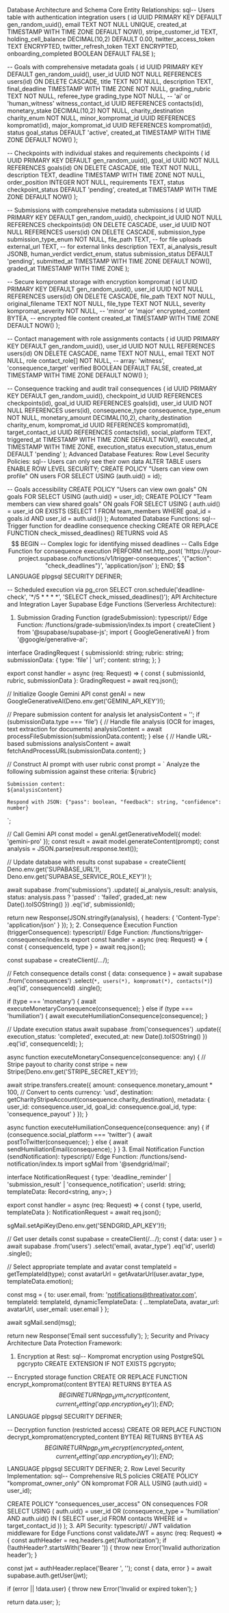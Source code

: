  Database Architecture and Schema
Core Entity Relationships:
sql-- Users table with authentication integration
users (
  id UUID PRIMARY KEY DEFAULT gen_random_uuid(),
  email TEXT NOT NULL UNIQUE,
  created_at TIMESTAMP WITH TIME ZONE DEFAULT NOW(),
  stripe_customer_id TEXT,
  holding_cell_balance DECIMAL(10,2) DEFAULT 0.00,
  twitter_access_token TEXT ENCRYPTED,
  twitter_refresh_token TEXT ENCRYPTED,
  onboarding_completed BOOLEAN DEFAULT FALSE
);

-- Goals with comprehensive metadata
goals (
  id UUID PRIMARY KEY DEFAULT gen_random_uuid(),
  user_id UUID NOT NULL REFERENCES users(id) ON DELETE CASCADE,
  title TEXT NOT NULL,
  description TEXT,
  final_deadline TIMESTAMP WITH TIME ZONE NOT NULL,
  grading_rubric TEXT NOT NULL,
  referee_type grading_type NOT NULL, -- 'ai' or 'human_witness'
  witness_contact_id UUID REFERENCES contacts(id),
  monetary_stake DECIMAL(10,2) NOT NULL,
  charity_destination charity_enum NOT NULL,
  minor_kompromat_id UUID REFERENCES kompromat(id),
  major_kompromat_id UUID REFERENCES kompromat(id),
  status goal_status DEFAULT 'active',
  created_at TIMESTAMP WITH TIME ZONE DEFAULT NOW()
);

-- Checkpoints with individual stakes and requirements
checkpoints (
  id UUID PRIMARY KEY DEFAULT gen_random_uuid(),
  goal_id UUID NOT NULL REFERENCES goals(id) ON DELETE CASCADE,
  title TEXT NOT NULL,
  description TEXT,
  deadline TIMESTAMP WITH TIME ZONE NOT NULL,
  order_position INTEGER NOT NULL,
  requirements TEXT,
  status checkpoint_status DEFAULT 'pending',
  created_at TIMESTAMP WITH TIME ZONE DEFAULT NOW()
);

-- Submissions with comprehensive metadata
submissions (
  id UUID PRIMARY KEY DEFAULT gen_random_uuid(),
  checkpoint_id UUID NOT NULL REFERENCES checkpoints(id) ON DELETE CASCADE,
  user_id UUID NOT NULL REFERENCES users(id) ON DELETE CASCADE,
  submission_type submission_type_enum NOT NULL,
  file_path TEXT, -- for file uploads
  external_url TEXT, -- for external links
  description TEXT,
  ai_analysis_result JSONB,
  human_verdict verdict_enum,
  status submission_status DEFAULT 'pending',
  submitted_at TIMESTAMP WITH TIME ZONE DEFAULT NOW(),
  graded_at TIMESTAMP WITH TIME ZONE
);

-- Secure kompromat storage with encryption
kompromat (
  id UUID PRIMARY KEY DEFAULT gen_random_uuid(),
  user_id UUID NOT NULL REFERENCES users(id) ON DELETE CASCADE,
  file_path TEXT NOT NULL,
  original_filename TEXT NOT NULL,
  file_type TEXT NOT NULL,
  severity kompromat_severity NOT NULL, -- 'minor' or 'major'
  encrypted_content BYTEA, -- encrypted file content
  created_at TIMESTAMP WITH TIME ZONE DEFAULT NOW()
);

-- Contact management with role assignments
contacts (
  id UUID PRIMARY KEY DEFAULT gen_random_uuid(),
  user_id UUID NOT NULL REFERENCES users(id) ON DELETE CASCADE,
  name TEXT NOT NULL,
  email TEXT NOT NULL,
  role contact_role[] NOT NULL, -- array: 'witness', 'consequence_target'
  verified BOOLEAN DEFAULT FALSE,
  created_at TIMESTAMP WITH TIME ZONE DEFAULT NOW()
);

-- Consequence tracking and audit trail
consequences (
  id UUID PRIMARY KEY DEFAULT gen_random_uuid(),
  checkpoint_id UUID REFERENCES checkpoints(id),
  goal_id UUID REFERENCES goals(id),
  user_id UUID NOT NULL REFERENCES users(id),
  consequence_type consequence_type_enum NOT NULL,
  monetary_amount DECIMAL(10,2),
  charity_destination charity_enum,
  kompromat_id UUID REFERENCES kompromat(id),
  target_contact_id UUID REFERENCES contacts(id),
  social_platform TEXT,
  triggered_at TIMESTAMP WITH TIME ZONE DEFAULT NOW(),
  executed_at TIMESTAMP WITH TIME ZONE,
  execution_status execution_status_enum DEFAULT 'pending'
);
Advanced Database Features:
Row Level Security Policies:
sql-- Users can only see their own data
ALTER TABLE users ENABLE ROW LEVEL SECURITY;
CREATE POLICY "Users can view own profile" ON users
  FOR SELECT USING (auth.uid() = id);

-- Goals accessibility
CREATE POLICY "Users can view own goals" ON goals
  FOR SELECT USING (auth.uid() = user_id);
CREATE POLICY "Team members can view shared goals" ON goals
  FOR SELECT USING (
    auth.uid() = user_id OR 
    EXISTS (SELECT 1 FROM team_members WHERE goal_id = goals.id AND user_id = auth.uid())
  );
Automated Database Functions:
sql-- Trigger function for deadline consequence checking
CREATE OR REPLACE FUNCTION check_missed_deadlines()
RETURNS void AS $$
BEGIN
  -- Complex logic for identifying missed deadlines
  -- Calls Edge Function for consequence execution
  PERFORM net.http_post(
    'https://your-project.supabase.co/functions/v1/trigger-consequences',
    '{"action": "check_deadlines"}',
    'application/json'
  );
END;
$$ LANGUAGE plpgsql SECURITY DEFINER;

-- Scheduled execution via pg_cron
SELECT cron.schedule('deadline-check', '*/5 * * * *', 'SELECT check_missed_deadlines()');
API Architecture and Integration Layer
Supabase Edge Functions (Serverless Architecture):
1. Submission Grading Function (gradeSubmission):
typescript// Edge Function: /functions/grade-submission/index.ts
import { createClient } from '@supabase/supabase-js';
import { GoogleGenerativeAI } from '@google/generative-ai';

interface GradingRequest {
  submissionId: string;
  rubric: string;
  submissionData: {
    type: 'file' | 'url';
    content: string;
  };
}

export const handler = async (req: Request) => {
  const { submissionId, rubric, submissionData }: GradingRequest = await req.json();
  
  // Initialize Google Gemini API
  const genAI = new GoogleGenerativeAI(Deno.env.get('GEMINI_API_KEY')!);
  
  // Prepare submission content for analysis
  let analysisContent = '';
  if (submissionData.type === 'file') {
    // Handle file analysis (OCR for images, text extraction for documents)
    analysisContent = await processFileSubmission(submissionData.content);
  } else {
    // Handle URL-based submissions
    analysisContent = await fetchAndProcessURL(submissionData.content);
  }
  
  // Construct AI prompt with user rubric
  const prompt = `
    Analyze the following submission against these criteria:
    ${rubric}
    
    Submission content:
    ${analysisContent}
    
    Respond with JSON: {"pass": boolean, "feedback": string, "confidence": number}
  `;
  
  // Call Gemini API
  const model = genAI.getGenerativeModel({ model: 'gemini-pro' });
  const result = await model.generateContent(prompt);
  const analysis = JSON.parse(result.response.text());
  
  // Update database with results
  const supabase = createClient(
    Deno.env.get('SUPABASE_URL')!,
    Deno.env.get('SUPABASE_SERVICE_ROLE_KEY')!
  );
  
  await supabase
    .from('submissions')
    .update({
      ai_analysis_result: analysis,
      status: analysis.pass ? 'passed' : 'failed',
      graded_at: new Date().toISOString()
    })
    .eq('id', submissionId);
  
  return new Response(JSON.stringify(analysis), {
    headers: { 'Content-Type': 'application/json' }
  });
};
2. Consequence Execution Function (triggerConsequence):
typescript// Edge Function: /functions/trigger-consequence/index.ts
export const handler = async (req: Request) => {
  const { consequenceId, type } = await req.json();
  
  const supabase = createClient(/*...*/);
  
  // Fetch consequence details
  const { data: consequence } = await supabase
    .from('consequences')
    .select(`
      *,
      users(*),
      kompromat(*),
      contacts(*)
    `)
    .eq('id', consequenceId)
    .single();
  
  if (type === 'monetary') {
    await executeMonetaryConsequence(consequence);
  } else if (type === 'humiliation') {
    await executeHumiliationConsequence(consequence);
  }
  
  // Update execution status
  await supabase
    .from('consequences')
    .update({
      execution_status: 'completed',
      executed_at: new Date().toISOString()
    })
    .eq('id', consequenceId);
};

async function executeMonetaryConsequence(consequence: any) {
  // Stripe payout to charity
  const stripe = new Stripe(Deno.env.get('STRIPE_SECRET_KEY')!);
  
  await stripe.transfers.create({
    amount: consequence.monetary_amount * 100, // Convert to cents
    currency: 'usd',
    destination: getCharityStripeAccount(consequence.charity_destination),
    metadata: {
      user_id: consequence.user_id,
      goal_id: consequence.goal_id,
      type: 'consequence_payout'
    }
  });
}

async function executeHumiliationConsequence(consequence: any) {
  if (consequence.social_platform === 'twitter') {
    await postToTwitter(consequence);
  } else {
    await sendHumiliationEmail(consequence);
  }
}
3. Email Notification Function (sendNotification):
typescript// Edge Function: /functions/send-notification/index.ts
import sgMail from '@sendgrid/mail';

interface NotificationRequest {
  type: 'deadline_reminder' | 'submission_result' | 'consequence_notification';
  userId: string;
  templateData: Record<string, any>;
}

export const handler = async (req: Request) => {
  const { type, userId, templateData }: NotificationRequest = await req.json();
  
  sgMail.setApiKey(Deno.env.get('SENDGRID_API_KEY')!);
  
  // Get user details
  const supabase = createClient(/*...*/);
  const { data: user } = await supabase
    .from('users')
    .select('email, avatar_type')
    .eq('id', userId)
    .single();
  
  // Select appropriate template and avatar
  const templateId = getTemplateId(type);
  const avatarUrl = getAvatarUrl(user.avatar_type, templateData.emotion);
  
  const msg = {
    to: user.email,
    from: 'notifications@threativator.com',
    templateId: templateId,
    dynamicTemplateData: {
      ...templateData,
      avatar_url: avatarUrl,
      user_email: user.email
    }
  };
  
  await sgMail.send(msg);
  
  return new Response('Email sent successfully');
};
Security and Privacy Architecture
Data Protection Framework:
1. Encryption at Rest:
sql-- Kompromat encryption using PostgreSQL pgcrypto
CREATE EXTENSION IF NOT EXISTS pgcrypto;

-- Encrypted storage function
CREATE OR REPLACE FUNCTION encrypt_kompromat(content BYTEA)
RETURNS BYTEA AS $$
BEGIN
  RETURN pgp_sym_encrypt(content, current_setting('app.encryption_key'));
END;
$$ LANGUAGE plpgsql SECURITY DEFINER;

-- Decryption function (restricted access)
CREATE OR REPLACE FUNCTION decrypt_kompromat(encrypted_content BYTEA)
RETURNS BYTEA AS $$
BEGIN
  RETURN pgp_sym_decrypt(encrypted_content, current_setting('app.encryption_key'));
END;
$$ LANGUAGE plpgsql SECURITY DEFINER;
2. Row Level Security Implementation:
sql-- Comprehensive RLS policies
CREATE POLICY "kompromat_owner_only" ON kompromat
  FOR ALL USING (auth.uid() = user_id);

CREATE POLICY "consequences_user_access" ON consequences
  FOR SELECT USING (
    auth.uid() = user_id OR 
    (consequence_type = 'humiliation' AND auth.uid() IN (
      SELECT user_id FROM contacts WHERE id = target_contact_id
    ))
  );
3. API Security:
typescript// JWT validation middleware for Edge Functions
const validateJWT = async (req: Request) => {
  const authHeader = req.headers.get('Authorization');
  if (!authHeader?.startsWith('Bearer ')) {
    throw new Error('Invalid authorization header');
  }
  
  const jwt = authHeader.replace('Bearer ', '');
  const { data, error } = await supabase.auth.getUser(jwt);
  
  if (error || !data.user) {
    throw new Error('Invalid or expired token');
  }
  
  return data.user;
};